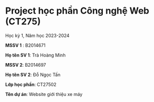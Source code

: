 # Project học phần Công nghệ Web (CT275)

Học kỳ 1, Năm học 2023-2024

**MSSV 1** : B2014671

**Họ tên SV 1**: Trà Hoàng Minh

**MSSV 2**: B2014697

**Họ tên SV 2**: Đỗ Ngọc Tấn

**Lớp học phần**: CT27502

**Tên dự án**: Website giới thiệu xe máy

